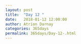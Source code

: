 ```yaml
---
layout: post  
title:  "Day 12 "  
date:   2018-01-12 12:00:00  
author: Atrion Darnay  
categories: 365days
permalink: 365days/Day-12-.html  
---
```

